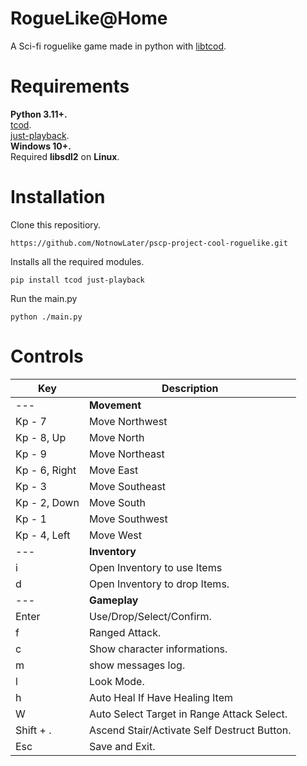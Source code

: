 # RogueLike@Home
A Sci-fi roguelike game made in python with [libtcod](https://github.com/libtcod/python-tcod).

# Requirements
**Python 3.11+.**<br/>
[tcod](https://github.com/libtcod/python-tcod).<br/>
[just-playback](https://github.com/cheofusi/just_playback).<br/>
**Windows 10+.**<br/>
Required **libsdl2** on **Linux**.

# Installation
Clone this repositiory.
```
https://github.com/NotnowLater/pscp-project-cool-roguelike.git
```
Installs all the required modules.
```
pip install tcod just-playback
```
Run the main.py
```
python ./main.py
```

# Controls
|**Key**|**Description**|
|---|---|
|---|**Movement**|
|Kp - 7|Move Northwest|
|Kp - 8, Up|Move North|
|Kp - 9|Move Northeast|
|Kp - 6, Right|Move East|
|Kp - 3|Move Southeast|
|Kp - 2, Down|Move South|
|Kp - 1|Move Southwest|
|Kp - 4, Left|Move West|
|---|**Inventory**|
|i|Open Inventory to use Items|
|d|Open Inventory to drop Items.|
|---|**Gameplay**|
|Enter|Use/Drop/Select/Confirm.|
|f|Ranged Attack.|
|c|Show character informations.|
|m|show messages log.|
|l|Look Mode.|
|h| Auto Heal If Have Healing Item|
|W|Auto Select Target in Range Attack Select.|
|Shift + .|Ascend Stair/Activate Self Destruct Button.|
|Esc|Save and Exit.|
